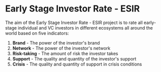 # Early Stage Investor Rate - ESIR

The aim of the Early Stage Investor Rate - ESIR project is to rate all early-stage individual and VC investors in different ecosystems all around the world based on five indicators:
1. **Brand** - The power of the investor's brand
2. **Network** - The power of the investor's network
3. **Risk-taking** - The amount of risk the investor takes
4. **Support** - The quality and quantity of the investor's support
5. **Crisis** - The quality and quantity of support in crisis conditions
